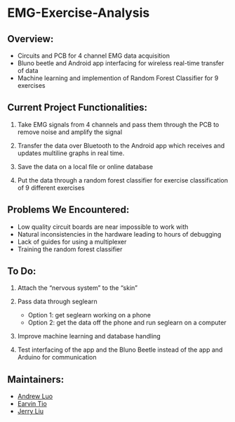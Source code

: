 # EMG-Exercise-Analysis

## Overview:

* Circuits and PCB for 4 channel EMG data acquisition
* Bluno beetle and Android app interfacing for wireless real-time transfer of data
* Machine learning and implemention of Random Forest Classifier for 9 exercises

## Current Project Functionalities:

1. Take EMG signals from 4 channels and pass them through the PCB to remove noise and amplify the signal

2. Transfer the data over Bluetooth to the Android app which receives and updates multiline graphs in real time.

3. Save the data on a local file or online database

4. Put the data through a random forest classifier for exercise classification of 9 different exercises

## Problems We Encountered:

* Low quality circuit boards are near impossible to work with
* Natural inconsistencies in the hardware leading to hours of debugging
* Lack of guides for using a multiplexer
* Training the random forest classifier

## To Do:

1. Attach the “nervous system” to the “skin”

2. Pass data through seglearn
	* Option 1: get seglearn working on a phone
	* Option 2: get the data off the phone and run seglearn on a computer

3. Improve machine learning and database handling

4. Test interfacing of the app and the Bluno Beetle instead of the app and Arduino for communication

## Maintainers:

* [Andrew Luo](https://github.com/Andrew-Luo1)
* [Earvin Tio](https://github.com/EarvinTio)
* [Jerry Liu](https://github.com/jerryliu3)
